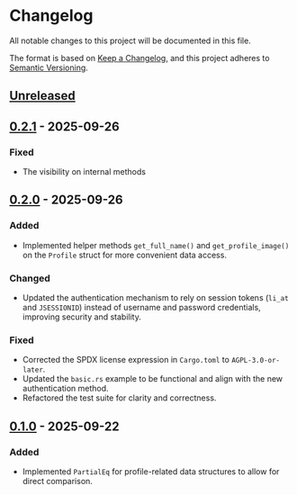 # Changelog

All notable changes to this project will be documented in this file.

The format is based on [Keep a Changelog](https://keepachangelog.com/en/1.0.0/),
and this project adheres to [Semantic Versioning](https://semver.org/spec/v2.0.0.html).

## [Unreleased]

## [0.2.1] - 2025-09-26
### Fixed
- The visibility on internal methods

## [0.2.0] - 2025-09-26

### Added
  - Implemented helper methods `get_full_name()` and `get_profile_image()` on the `Profile` struct for more convenient data access.

### Changed
  - Updated the authentication mechanism to rely on session tokens (`li_at` and `JSESSIONID`) instead of username and password credentials, improving security and stability.

### Fixed
  - Corrected the SPDX license expression in `Cargo.toml` to `AGPL-3.0-or-later`.
  - Updated the `basic.rs` example to be functional and align with the new authentication method.
  - Refactored the test suite for clarity and correctness.

## [0.1.0] - 2025-09-22

### Added 
- Implemented `PartialEq` for profile-related data structures to allow for direct comparison.

[Unreleased]: https://github.com/philocalyst/infat/compare/v0.2.1…HEAD
[0.2.1]: https://github.com/philocalyst/infat/compare/v0.2.0...v0.2.1 
[0.2.0]: https://github.com/philocalyst/infat/compare/v0.1.0...v0.2.0 
[0.1.0]: https://github.com/philocalyst/infat/compare/v0.1.0... (Comparing against the start of the project)

